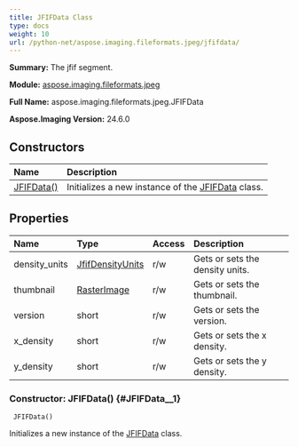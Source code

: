 ```yaml
---
title: JFIFData Class
type: docs
weight: 10
url: /python-net/aspose.imaging.fileformats.jpeg/jfifdata/
---
```


**Summary:** The jfif segment.

**Module:** [aspose.imaging.fileformats.jpeg](/imaging/python-net/aspose.imaging.fileformats.jpeg/)

**Full Name:** aspose.imaging.fileformats.jpeg.JFIFData

**Aspose.Imaging Version:** 24.6.0

## **Constructors**
| **Name** | **Description** |
| :- | :- |
| [JFIFData()](#JFIFData__1) | Initializes a new instance of the [JFIFData](/imaging/python-net/aspose.imaging.fileformats.jpeg/jfifdata/) class. |
## **Properties**
| **Name** | **Type** | **Access** | **Description** |
| :- | :- | :- | :- |
| density_units | [JfifDensityUnits](/imaging/python-net/aspose.imaging.fileformats.jpeg/jfifdensityunits) | r/w | Gets or sets the density units. |
| thumbnail | [RasterImage](/imaging/python-net/aspose.imaging/rasterimage) | r/w | Gets or sets the thumbnail. |
| version | short | r/w | Gets or sets the version. |
| x_density | short | r/w | Gets or sets the x density. |
| y_density | short | r/w | Gets or sets the y density. |


### Constructor: JFIFData() {#JFIFData__1}


```
 JFIFData() 
```

Initializes a new instance of the [JFIFData](/imaging/python-net/aspose.imaging.fileformats.jpeg/jfifdata/) class.

